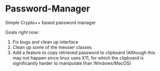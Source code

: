 # Password-Manager
Simple Crypto++ based password manager

Goals right now:
1. Fix bugs and clean up interface
2. Clean up some of the messier classes
3. Add a feature to copy retrieved password to clipboard 
(Although this may not happen since linux uses X11, for which the clipboard is significantly harder to manipulate than Windows/MacOS)
